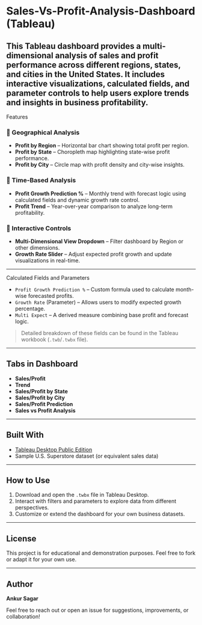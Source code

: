 # Sales-Vs-Profit-Analysis-Dashboard (Tableau)
This Tableau dashboard provides a multi-dimensional analysis of sales and profit performance across different regions, states, and cities in the United States.  It includes interactive visualizations, calculated fields, and parameter controls to help users explore trends and insights in business profitability.
---

Features

### 🔹 Geographical Analysis
- **Profit by Region** – Horizontal bar chart showing total profit per region.
- **Profit by State** – Choropleth map highlighting state-wise profit performance.
- **Profit by City** – Circle map with profit density and city-wise insights.

### 🔹 Time-Based Analysis
- **Profit Growth Prediction %** – Monthly trend with forecast logic using calculated fields and dynamic growth rate control.
- **Profit Trend** – Year-over-year comparison to analyze long-term profitability.

### 🔹 Interactive Controls
- **Multi-Dimensional View Dropdown** – Filter dashboard by Region or other dimensions.
- **Growth Rate Slider** – Adjust expected profit growth and update visualizations in real-time.

---

Calculated Fields and Parameters

- `Profit Growth Prediction %` – Custom formula used to calculate month-wise forecasted profits.
- `Growth Rate` (Parameter) – Allows users to modify expected growth percentage.
- `Multi Expect` – A derived measure combining base profit and forecast logic.

> Detailed breakdown of these fields can be found in the Tableau workbook (`.twb`/`.twbx` file).

---

## Tabs in Dashboard

- **Sales/Profit**
- **Trend**
- **Sales/Profit by State**
- **Sales/Profit by City**
- **Sales/Profit Prediction**
- **Sales vs Profit Analysis**

---

## Built With

- [Tableau Desktop Public Edition](https://public.tableau.com/)
- Sample U.S. Superstore dataset (or equivalent sales data)

---

## How to Use

1. Download and open the `.twbx` file in Tableau Desktop.
2. Interact with filters and parameters to explore data from different perspectives.
3. Customize or extend the dashboard for your own business datasets.

---

## License

This project is for educational and demonstration purposes. Feel free to fork or adapt it for your own use.

---

## Author

**Ankur Sagar**

Feel free to reach out or open an issue for suggestions, improvements, or collaboration!


